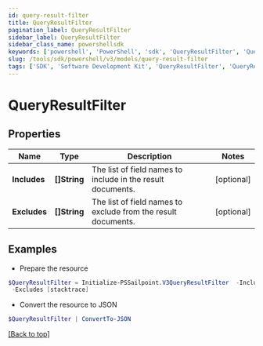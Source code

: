 ```yaml
---
id: query-result-filter
title: QueryResultFilter
pagination_label: QueryResultFilter
sidebar_label: QueryResultFilter
sidebar_class_name: powershellsdk
keywords: ['powershell', 'PowerShell', 'sdk', 'QueryResultFilter', 'QueryResultFilter'] 
slug: /tools/sdk/powershell/v3/models/query-result-filter
tags: ['SDK', 'Software Development Kit', 'QueryResultFilter', 'QueryResultFilter']
---
```



# QueryResultFilter

## Properties

Name | Type | Description | Notes
------------ | ------------- | ------------- | -------------
**Includes** | **[]String** | The list of field names to include in the result documents. | [optional] 
**Excludes** | **[]String** | The list of field names to exclude from the result documents. | [optional] 

## Examples

- Prepare the resource
```powershell
$QueryResultFilter = Initialize-PSSailpoint.V3QueryResultFilter  -Includes [name, displayName] `
 -Excludes [stacktrace]
```

- Convert the resource to JSON
```powershell
$QueryResultFilter | ConvertTo-JSON
```


[[Back to top]](#) 

